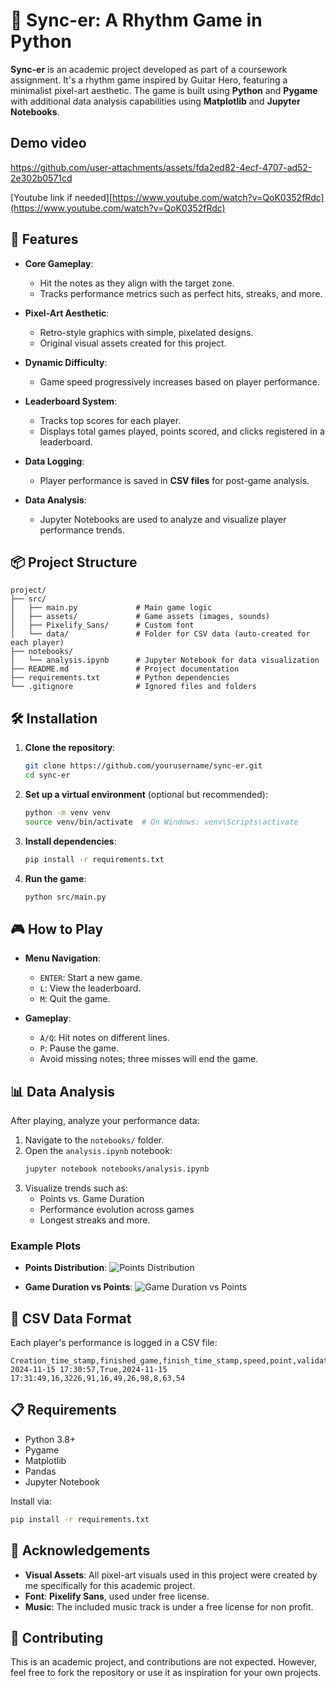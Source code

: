 # 🎵 Sync-er: A Rhythm Game in Python


**Sync-er** is an academic project developed as part of a coursework assignment. It's a rhythm game inspired by Guitar Hero, featuring a minimalist pixel-art aesthetic. The game is built using **Python** and **Pygame** with additional data analysis capabilities using **Matplotlib** and **Jupyter Notebooks**.

## Demo video
https://github.com/user-attachments/assets/fda2ed82-4ecf-4707-ad52-2e302b0571cd

[Youtube link if needed][https://www.youtube.com/watch?v=QoK0352fRdc](https://www.youtube.com/watch?v=QoK0352fRdc)


## 🚀 Features

- **Core Gameplay**: 
  - Hit the notes as they align with the target zone.
  - Tracks performance metrics such as perfect hits, streaks, and more.

- **Pixel-Art Aesthetic**:
  - Retro-style graphics with simple, pixelated designs.
  - Original visual assets created for this project.

- **Dynamic Difficulty**:
  - Game speed progressively increases based on player performance.

- **Leaderboard System**:
  - Tracks top scores for each player.
  - Displays total games played, points scored, and clicks registered in a leaderboard.

- **Data Logging**:
  - Player performance is saved in **CSV files** for post-game analysis.

- **Data Analysis**:
  - Jupyter Notebooks are used to analyze and visualize player performance trends.

## 📦 Project Structure

```
project/
├── src/
│   ├── main.py             # Main game logic
│   ├── assets/             # Game assets (images, sounds)
│   ├── Pixelify_Sans/      # Custom font
│   └── data/               # Folder for CSV data (auto-created for each player)
├── notebooks/
│   └── analysis.ipynb      # Jupyter Notebook for data visualization
├── README.md               # Project documentation
├── requirements.txt        # Python dependencies
└── .gitignore              # Ignored files and folders
```

## 🛠️ Installation

1. **Clone the repository**:
   ```bash
   git clone https://github.com/yourusername/sync-er.git
   cd sync-er
   ```

2. **Set up a virtual environment** (optional but recommended):
   ```bash
   python -m venv venv
   source venv/bin/activate  # On Windows: venv\Scripts\activate
   ```

3. **Install dependencies**:
   ```bash
   pip install -r requirements.txt
   ```

4. **Run the game**:
   ```bash
   python src/main.py
   ```

## 🎮 How to Play

- **Menu Navigation**:
  - `ENTER`: Start a new game.
  - `L`: View the leaderboard.
  - `M`: Quit the game.
  
- **Gameplay**:
  - `A/Q`: Hit notes on different lines.
  - `P`: Pause the game.
  - Avoid missing notes; three misses will end the game.

## 📊 Data Analysis

After playing, analyze your performance data:

1. Navigate to the `notebooks/` folder.
2. Open the `analysis.ipynb` notebook:
   ```bash
   jupyter notebook notebooks/analysis.ipynb
   ```
3. Visualize trends such as:
   - Points vs. Game Duration
   - Performance evolution across games
   - Longest streaks and more.

### Example Plots

- **Points Distribution**:
  ![Points Distribution](assets/points_distribution.png)

- **Game Duration vs Points**:
  ![Game Duration vs Points](assets/game_duration_vs_points.png)

## 📝 CSV Data Format

Each player's performance is logged in a CSV file:

```csv
Creation_time_stamp,finished_game,finish_time_stamp,speed,point,validated_disk,perfect,great,ok,nb_click,missed_clicked,longest_streak,longest_grt_streak
2024-11-15 17:30:57,True,2024-11-15 17:31:49,16,3226,91,16,49,26,98,8,63,54
```

## 📋 Requirements

- Python 3.8+
- Pygame
- Matplotlib
- Pandas
- Jupyter Notebook

Install via:
```bash
pip install -r requirements.txt
```

## 🎨 Acknowledgements

- **Visual Assets**: All pixel-art visuals used in this project were created by me specifically for this academic project.
- **Font**: **Pixelify Sans**, used under free license.
- **Music**: The included music track is under a free license for non profit.

## 🤝 Contributing

This is an academic project, and contributions are not expected. However, feel free to fork the repository or use it as inspiration for your own projects.
